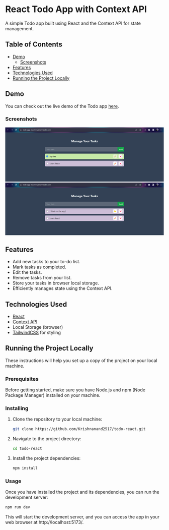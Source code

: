 # React Todo App with Context API

A simple Todo app built using React and the Context API for state management.

## Table of Contents

- [Demo](#demo)
    - [Screenshots](#screenshots)
- [Features](#features)
- [Technologies Used](#technologies-used)
- [Running the Project Locally](#running-the-project-locally)

## Demo
You can check out the live demo of the Todo app [here](https://todo-app-react-muph.onrender.com/).

### Screenshots
![](public/screen-1.png)
![](public/screen-2.png)

## Features
- Add new tasks to your to-do list.
- Mark tasks as completed.
- Edit the tasks.
- Remove tasks from your list.
- Store your tasks in browser local storage.
- Efficiently manages state using the Context API.

## Technologies Used
- [React](https://react.dev/)
- [Context API](https://react.dev/learn/passing-data-deeply-with-context)
- Local Storage (browser)
- [TailwindCSS](https://tailwindcss.com/) for styling

## Running the Project Locally
These instructions will help you set up a copy of the project on your local machine.

### Prerequisites
Before getting started, make sure you have Node.js and npm (Node Package Manager) installed on your machine.

### Installing
1. Clone the repository to your local machine:

    ```bash
    git clone https://github.com/Krishnanand2517/todo-react.git
    ```
1. Navigate to the project directory:
    ```bash
    cd todo-react
    ```

1. Install the project dependencies:
    ```bash
    npm install
    ```

### Usage
Once you have installed the project and its dependencies, you can run the development server:
```bash
npm run dev
```

This will start the development server, and you can access the app in your web browser at http://localhost:5173/.